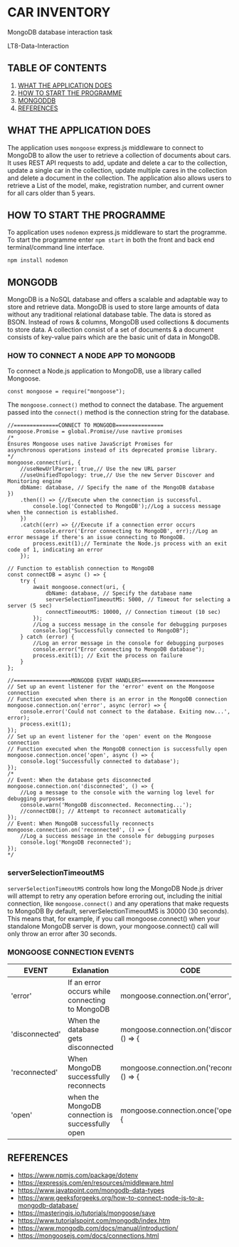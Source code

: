 # CAR INVENTORY
MongoDB database interaction task

LT8-Data-Interaction

## TABLE OF CONTENTS
1. [WHAT THE APPLICATION DOES](#what-the-application-does)
2. [HOW TO START THE PROGRAMME](#how-to-start-the-programme)
3. [MONGODDB](#mongodb)
4. [REFERENCES](#references)

## WHAT THE APPLICATION DOES
The application uses `mongoose` express.js middleware to connect to MongoDB to allow the user to retrieve a collection of documents about cars. It uses REST API requests to add, update and delete  a car to the collection, 
update a single car in the collection, update multiple cares in the collection and delete a document in the collection. The application also allows users to retrieve a List of the model, make, 
registration number, and current owner for all cars older than 5 years.

## HOW TO START THE PROGRAMME

To application uses `nodemon` express.js middleware to start the programme. To start the programme enter `npm start` in both the front and back end terminal/command line interface. 
```
npm install nodemon
```
## MONGODB

MongoDB is a NoSQL database and offers a scalable and adaptable way to store and retrieve data. MongoDB is used to store large amounts of data without 
any traditional relational database table. The data is stored as BSON. Instead of rows & columns, MongoDB used collections & documents to store data. 
A collection consist of a set of documents & a document consists 
of key-value pairs which are the basic unit of data in MongoDB.
### HOW TO CONNECT A NODE APP TO MONGODB
To connect a Node.js application to MongoDB, use a library called Mongoose.  

```
const mongoose = require("mongoose");
```
The `mongoose.connect()` method to connect the database. The arguement passed into the `connect()` method is the connection string for the database.
```
//==============CONNECT TO MONGODB===============
mongoose.Promise = global.Promise//use navtive promises
/*
Ensures Mongoose uses native JavaScript Promises for 
asynchronous operations instead of its deprecated promise library.
*/
mongoose.connect(uri, {
    //useNewUrlParser: true,// Use the new URL parser
    //useUnifiedTopology: true,// Use the new Server Discover and Monitoring engine
    dbName: database, // Specify the name of the MongoDB database
})
    .then(() => {//Execute when the connection is successful.
        console.log('Connected to MongoDB');//Log a success message when the connection is established.
    })
    .catch((err) => {//Execute if a connection error occurs
        console.error('Error connecting to MongoDB', err);//Log an error message if there's an issue connecting to MongoDB.
        process.exit(1);// Terminate the Node.js process with an exit code of 1, indicating an error
    });
```

```
// Function to establish connection to MongoDB
const connectDB = async () => {
    try {
        await mongoose.connect(uri, {
            dbName: database, // Specify the database name
            serverSelectionTimeoutMS: 5000, // Timeout for selecting a server (5 sec)
            connectTimeoutMS: 10000, // Connection timeout (10 sec)
        });
        //Log a success message in the console for debugging purposes
        console.log("Successfully connected to MongoDB");
    } catch (error) {
        //Log an error message in the console for debugging purposes
        console.error("Error connecting to MongoDB database");
        process.exit(1); // Exit the process on failure
    }
};

```
```
//==================MONGODB EVENT HANDLERS=======================
// Set up an event listener for the 'error' event on the Mongoose connection
// Function executed when there is an error in the MongoDB connection
mongoose.connection.on('error', async (error) => {
    console.error('Could not connect to the database. Exiting now...', error);
    process.exit(1);
});
// Set up an event listener for the 'open' event on the Mongoose connection
// Function executed when the MongoDB connection is successfully open
mongoose.connection.once('open', async () => {
    console.log('Successfully connected to database');
});
/*
// Event: When the database gets disconnected
mongoose.connection.on('disconnected', () => {
    //Log a message to the console with the warning log level for debugging purposes
    console.warn('MongoDB disconnected. Reconnecting...');
    //connectDB(); // Attempt to reconnect automatically
});
// Event: When MongoDB successfully reconnects
mongoose.connection.on('reconnected', () => {
    //Log a success message in the console for debugging purposes
    console.log('MongoDB reconnected');
});
*/
```
### serverSelectionTimeoutMS

`serverSelectionTimeoutMS` controls how long the MongoDB Node.js driver will attempt to retry any operation before erroring out, including the initial connection, like `mongoose.connect()` and any operations
that make requests to MongoDB By default, serverSelectionTimeoutMS is 30000 (30 seconds). This means that, for example, if you call mongoose.connect() 
when your standalone MongoDB server is down, your mongoose.connect() call will only throw an error after 30 seconds.
### MONGOOSE CONNECTION EVENTS

| EVENT         | Exlanation                                      |  CODE                                          |
|---------------|-------------------------------------------------|------------------------------------------------|
|'error'        |If an error occurs while connecting to MongoDB   | mongoose.connection.on('error', () => {        |
|'disconnected' |When the database gets disconnected              | mongoose.connection.on('disconnected', () => {   |
|'reconnected'  |When MongoDB successfully reconnects             | mongoose.connection.on('reconnected', () => {  |
|'open'         |when the MongoDB connection is successfully open | mongoose.connection.once('open', () => {       |


## REFERENCES
- https://www.npmjs.com/package/dotenv
- https://expressjs.com/en/resources/middleware.html
- https://www.javatpoint.com/mongodb-data-types
- https://www.geeksforgeeks.org/how-to-connect-node-js-to-a-mongodb-database/
- https://masteringjs.io/tutorials/mongoose/save
- https://www.tutorialspoint.com/mongodb/index.htm
- https://www.mongodb.com/docs/manual/introduction/
- https://mongoosejs.com/docs/connections.html
